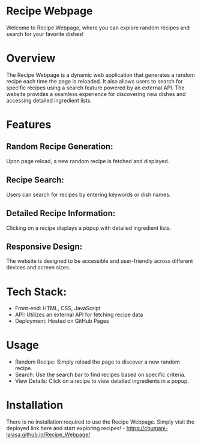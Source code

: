 # Recipe Webpage
Welcome to Recipe Webpage, where you can explore random recipes and search for your favorite dishes!

# Overview
The Recipe Webpage is a dynamic web application that generates a random recipe each time the page is reloaded. It also allows users to search for specific recipes using a search feature powered by an external API. The website provides a seamless experience for discovering new dishes and accessing detailed ingredient lists.

# Features
## Random Recipe Generation:
Upon page reload, a new random recipe is fetched and displayed.
## Recipe Search:
Users can search for recipes by entering keywords or dish names.
## Detailed Recipe Information:
Clicking on a recipe displays a popup with detailed ingredient lists.
## Responsive Design:
The website is designed to be accessible and user-friendly across different devices and screen sizes.

# Tech Stack:
- Front-end: HTML, CSS, JavaScript
- API: Utilizes an external API for fetching recipe data
- Deployment: Hosted on GitHub Pages

# Usage
- Random Recipe: Simply reload the page to discover a new random recipe.
- Search: Use the search bar to find recipes based on specific criteria.
- View Details: Click on a recipe to view detailed ingredients in a popup.

# Installation
There is no installation required to use the Recipe Webpage. Simply visit the deployed link here and start exploring recipes! - https://chumani-lalasa.github.io/Recipe_Webpage/
